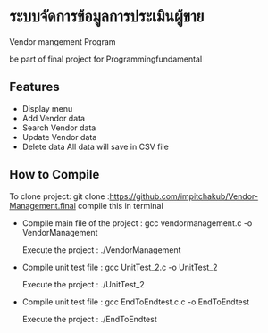 
# ระบบจัดการข้อมูลการประเมินผู้ขาย

Vendor mangement  Program

be part of final project for Programmingfundamental



## Features
- Display menu 
- Add Vendor data
- Search Vendor data
- Update Vendor data
- Delete data
All data will save in CSV file

## How to Compile
To clone project: git clone :https://github.com/impitchakub/Vendor-Management.final
compile this in terminal 
- Compile main file of the project : gcc vendormanagement.c -o VendorManagement
  
  Execute the project : ./VendorManagement
  
- Compile unit test file : gcc UnitTest_2.c -o UnitTest_2

  Execute the project : ./UnitTest_2

- Compile unit test file : gcc EndToEndtest.c.c -o EndToEndtest

  Execute the project : ./EndToEndtest
